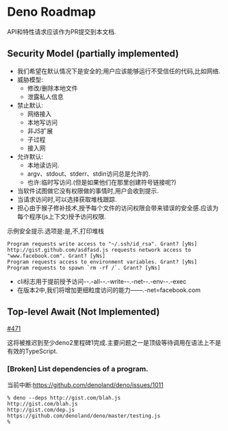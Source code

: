 # Deno Roadmap

API和特性请求应该作为PR提交到本文档.

## Security Model (partially implemented)

-   我们希望在默认情况下是安全的;用户应该能够运行不受信任的代码,比如网络.
-   威胁模型:
    -   修改/删除本地文件
    -   泄露私人信息
-   禁止默认:
    -   网络接入
    -   本地写访问
    -   非JS扩展
    -   子过程
    -   接入网
-   允许默认:
    -   本地读访问.
    -   argv、stdout、stderr、stdin访问总是允许的.
    -   也许:临时写访问.(但是如果他们在那里创建符号链接呢?)
-   当软件试图做它没有权限做的事情时,用户会收到提示.
-   当请求访问时,可以选择获取堆栈跟踪.
-   担心由于猴子修补技术,授予每个文件的访问权限会带来错误的安全感.应该为每个程序(js上下文)授予访问权限.

示例安全提示.选项是:是,不,打印堆栈

```
Program requests write access to "~/.ssh/id_rsa". Grant? [yNs]
http://gist.github.com/asdfasd.js requests network access to "www.facebook.com". Grant? [yNs]
Program requests access to environment variables. Grant? [yNs]
Program requests to spawn `rm -rf /`. Grant? [yNs]
```

-   cli标志用于提前授予访问--.-all--.-write--.-net--.-env--.-exec
-   在版本2中,我们将增加更细粒度访问的能力——.-net=facebook.com

## Top-level Await (Not Implemented)

[#471](https://github.com/denoland/deno/issues/471)

这将被推迟到至少deno2里程碑1完成.主要问题之一是顶级等待调用在语法上不是有效的TypeScript.

### [Broken] List dependencies of a program.

当前中断:<https://github.com/denoland/deno/issues/1011>

```
% deno --deps http://gist.com/blah.js
http://gist.com/blah.js
http://gist.com/dep.js
https://github.com/denoland/deno/master/testing.js
%
```
